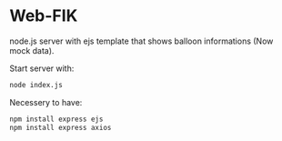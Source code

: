 # Web-FIK

node.js server with ejs template that shows balloon informations (Now mock data).

Start server with:
```bash
node index.js
```

Necessery to have:
```bash
npm install express ejs
npm install express axios
```